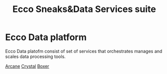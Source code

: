 ﻿---
_layout: landing
title: Ecco Sneaks&Data Services suite
tagline: Set of scalable open-source solutions for building data platform
---

<style>
.btn-coming-soon {
  color: currentColor;
  cursor: not-allowed;
  pointer-events: none;
}
</style>

# Ecco Data platform

Ecco Data platofm consist of set of services that orchestrates manages and scales data processing tools.

<a class="btn btn-lg btn-primary" href="/arcane-docs">Arcane</a>
<a class="btn btn-comint-soon" href="community/whats-new/akkadotnet-v1.5.md">Crystal</a>
<a class="btn " href="community/whats-new/akkadotnet-v1.5.md">Boxer</a>

